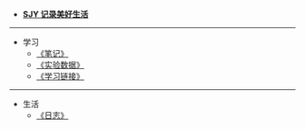<!-- docs/_sidebar.md -->
<!-- <link rel="stylesheet" href="//cdn.jsdelivr.net/npm/docsify/themes/dark.css"> -->

*  **[SJY 记录美好生活](/)**

---

* 学习
  * [《笔记》](/notes/)  
  * [《实验数据》](/experiment/)  
  * [《学习链接》](/interlinkage/)

---

* 生活
  * [《日志》](/diary/)